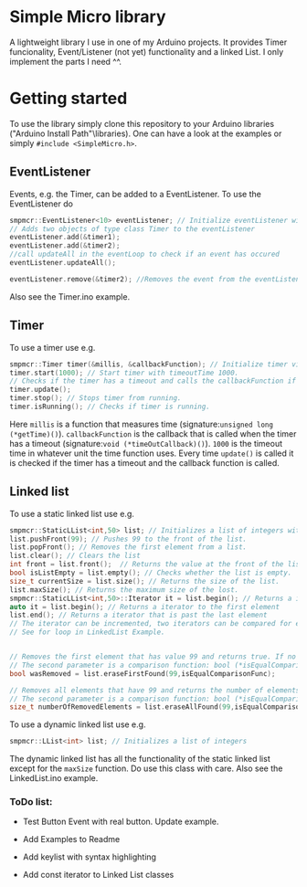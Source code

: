# Simple Micro library

A lightweight library I use in one of my Arduino projects. It provides Timer funcionality, Event/Listener (not yet) functionality and a linked List. I only implement the parts I need ^^.


# Getting started
To use the library simply clone this repository to your Arduino libraries ("Arduino Install Path"\libraries). One can have a look at the examples or simply `#include <SimpleMicro.h>`.

## EventListener
Events, e.g. the Timer, can be added to a EventListener. To use the EventListener do
```c++
smpmcr::EventListener<10> eventListener; // Initialize eventListener with a maximum of 10 Events
// Adds two objects of type class Timer to the eventListener
eventListener.add(&timer1); 
eventListener.add(&timer2);
//call updateAll in the eventLoop to check if an event has occured
eventListener.updateAll(); 

eventListener.remove(&timer2); //Removes the event from the eventListener, so if updateAll is called the event will not trigger
```

Also see the Timer.ino example.

## Timer
To use a timer use e.g. 
```c++
smpmcr::Timer timer(&millis, &callbackFunction); // Initialize timer via Timer(unsigned long (*getTime)(), void (*timeOutCallback)() = nullptr); constructor.
timer.start(1000); // Start timer with timeoutTime 1000.
// Checks if the timer has a timeout and calls the callbackFunction if it does. If multiple timers or events are used one can add them to a EventListener and call updateAll()
timer.update(); 
timer.stop(); // Stops timer from running.
timer.isRunning(); // Checks if timer is running.
```
Here `millis` is a function that measures time (signature:`unsigned long (*getTime)()`). `callbackFunction` is the callback that is called when the timer has a timeout (signature:`void (*timeOutCallback)()`). `1000` is the timeout time in whatever unit the time function uses. Every time `update()` is called it is checked if the timer has a timeout and the callback function is called. 

## Linked list
To use a static linked list use e.g.
```c++
smpmcr::StaticLList<int,50> list; // Initializes a list of integers with a maximum size of 50.
list.pushFront(99); // Pushes 99 to the front of the list.
list.popFront(); // Removes the first element from a list.
list.clear(); // Clears the list
int front = list.front();  // Returns the value at the front of the list. This call is undefined, if the list is empty.
bool isListEmpty = list.empty(); // Checks whether the list is empty.
size_t currentSize = list.size(); // Returns the size of the list.
list.maxSize(); // Returns the maximum size of the lost.
smpmcr::StaticLList<int,50>::Iterator it = list.begin(); // Returns a iterator to the first element
auto it = list.begin(); // Returns a iterator to the first element
list.end(); // Returns a iterator that is past the last element
// The iterator can be incremented, two iterators can be compared for equality and unequality. 
// See for loop in LinkedList Example.


// Removes the first element that has value 99 and returns true. If no element is found with that value it returns false.
// The second parameter is a comparison function: bool (*isEqualComparisonFunc)(const T&, const T&).
bool wasRemoved = list.eraseFirstFound(99,isEqualComparisonFunc);

// Removes all elements that have 99 and returns the number of elements removed.
// The second parameter is a comparison function: bool (*isEqualComparisonFunc)(const T&, const T&).
size_t numberOfRemovedElements = list.eraseAllFound(99,isEqualComparisonFunc); 
```

To use a dynamic linked list use e.g.

```c++
smpmcr::LList<int> list; // Initializes a list of integers
```
The dynamic linked list has all the functionality of the static linked list except for the `maxSize` function. Do use this class with care. Also see the LinkedList.ino example.


### ToDo list:

 - Test Button Event with real button. Update example.
 
 - Add Examples to Readme

 - Add keylist with syntax highlighting

 - Add const iterator to Linked List classes
